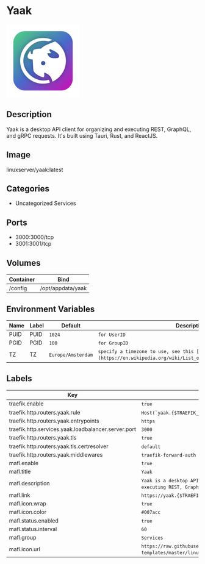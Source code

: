# Yaak

![Logo](images/Yaak.png)

## Description
Yaak is a desktop API client for organizing and executing REST, GraphQL, and gRPC requests. It's built using Tauri, Rust, and ReactJS.

## Image
linuxserver/yaak:latest

## Categories
- Uncategorized Services

## Ports
- 3000:3000/tcp
- 3001:3001/tcp

## Volumes
| Container | Bind |
|-----------|------|
| /config | /opt/appdata/yaak |

## Environment Variables
| Name | Label | Default | Description |
|------|-------|---------|-------------|
| PUID | PUID | ```1024``` | ```for UserID``` |
| PGID | PGID | ```100``` | ```for GroupID``` |
| TZ | TZ | ```Europe/Amsterdam``` | ```specify a timezone to use, see this [list](https://en.wikipedia.org/wiki/List_of_tz_database_time_zones#List).``` |

## Labels
| Key | Value |
|-----|-------|
| traefik.enable | ```true``` |
| traefik.http.routers.yaak.rule | ```Host(`yaak.{$TRAEFIK_INGRESS_DOMAIN}`)``` |
| traefik.http.routers.yaak.entrypoints | ```https``` |
| traefik.http.services.yaak.loadbalancer.server.port | ```3000``` |
| traefik.http.routers.yaak.tls | ```true``` |
| traefik.http.routers.yaak.tls.certresolver | ```default``` |
| traefik.http.routers.yaak.middlewares | ```traefik-forward-auth``` |
| mafl.enable | ```true``` |
| mafl.title | ```Yaak``` |
| mafl.description | ```Yaak is a desktop API client for organizing and executing REST, GraphQL, and gRPC requests.``` |
| mafl.link | ```https://yaak.{$TRAEFIK_INGRESS_DOMAIN}``` |
| mafl.icon.wrap | ```true``` |
| mafl.icon.color | ```#007acc``` |
| mafl.status.enabled | ```true``` |
| mafl.status.interval | ```60``` |
| mafl.group | ```Services``` |
| mafl.icon.url | ```https://raw.githubusercontent.com/linuxserver/docker-templates/master/linuxserver.io/img/yaak-logo.png``` |

